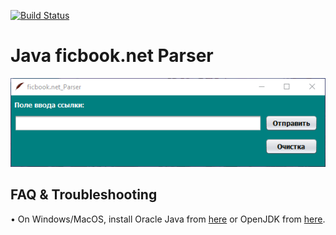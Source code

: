 [![Build Status](https://travis-ci.com/megoRU/ficbook.net_Parser.svg?branch=master)](https://travis-ci.com/megoRU/ficbook.net_Parser)

# Java ficbook.net Parser

![Image description](image2.png)

## FAQ & Troubleshooting

• On Windows/MacOS, install Oracle Java from [here](https://www.oracle.com/java/technologies/javase-downloads.html) or OpenJDK from [here](https://adoptopenjdk.net/).
